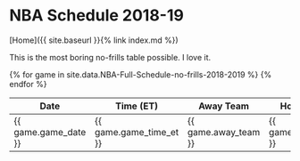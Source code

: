 # NBA Schedule 2018-19
[Home]({{ site.baseurl }}{% link index.md %})

This is the most boring no-frills table possible. I love it.

<table>
  <thead>
    <tr>
      <th class="game_date_header">Date</th>
      <th class="game_time_et_header">Time (ET)</th>
      <th class="away_team_header">Away Team</th>
      <th class="home_team_header">Home Team</th>
    </tr>
  </thead>
{% for game in site.data.NBA-Full-Schedule-no-frills-2018-2019 %}
  <tr>
    <td class="game_date">{{ game.game_date }}</td>
    <td class="game_time_et">{{ game.game_time_et }}</td>
    <td class="away_team">{{ game.away_team }}</td>
    <td class="home_team">{{ game.home_team }}</td>
  </tr>
{% endfor %}
</table>